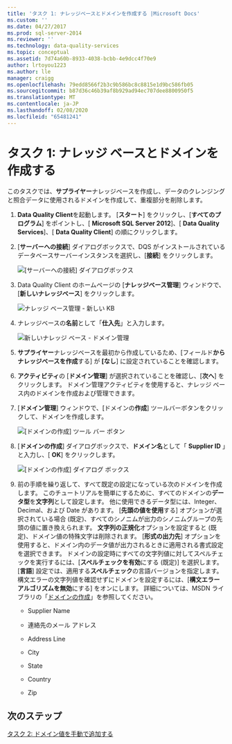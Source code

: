 ```yaml
---
title: 'タスク 1: ナレッジベースとドメインを作成する |Microsoft Docs'
ms.custom: ''
ms.date: 04/27/2017
ms.prod: sql-server-2014
ms.reviewer: ''
ms.technology: data-quality-services
ms.topic: conceptual
ms.assetid: 7d74a60b-8933-4038-bcbb-4e9dcc4f70e9
author: lrtoyou1223
ms.author: lle
manager: craigg
ms.openlocfilehash: 79edd8566f2b3c9b586bc8c8815e1d9bc586fb05
ms.sourcegitcommit: b87d36c46b39af8b929ad94ec707dee8800950f5
ms.translationtype: MT
ms.contentlocale: ja-JP
ms.lasthandoff: 02/08/2020
ms.locfileid: "65481241"
---
```

# <a name="task-1-creating-a-knowledge-base-and-domains"></a>タスク 1: ナレッジ ベースとドメインを作成する
  このタスクでは、**サプライヤー**ナレッジベースを作成し、データのクレンジングと照合データに使用されるドメインを作成して、重複部分を削除します。  
  
1.  **Data Quality Client**を起動します。 [**スタート**] をクリックし、[**すべてのプログラム**] をポイントし、[ **Microsoft SQL Server 2012**]、[ **Data Quality Services**]、[ **Data Quality Client**] の順にクリックします。  
  
2.  [**サーバーへの接続**] ダイアログボックスで、DQS がインストールされているデータベースサーバーインスタンスを選択し、[**接続**] をクリックします。  
  
     ![[サーバーへの接続] ダイアログボックス](../../2014/tutorials/media/et-creatingaknowledgebaseanddomains-01.jpg "[サーバーへの接続] ダイアログ ボックス")  
  
3.  Data Quality Client のホームページの [**ナレッジベース管理**] ウィンドウで、[**新しいナレッジベース**] をクリックします。  
  
     ![ナレッジ ベース管理 - 新しい KB](../../2014/tutorials/media/et-creatingaknowledgebaseanddomains-02.jpg "ナレッジ ベース管理 - 新しい KB")  
  
4.  ナレッジベースの**名前**として「**仕入先**」と入力します。  
  
     ![新しいナレッジ ベース - ドメイン管理](../../2014/tutorials/media/et-creatingaknowledgebaseanddomains-03.jpg "新しいナレッジ ベース - ドメイン管理")  
  
5.  **サプライヤー**ナレッジベースを最初から作成しているため、[フィールド**からナレッジベースを作成**する] が **[なし**] に設定されていることを確認します。  
  
6.  **アクティビティ**の [**ドメイン管理**] が選択されていることを確認し、[**次へ**] をクリックします。 ドメイン管理アクティビティを使用すると、ナレッジ ベース内のドメインを作成および管理できます。  
  
7.  [**ドメイン管理**] ウィンドウで、[ドメインの**作成**] ツールバーボタンをクリックして、ドメインを作成します。  
  
     ![[ドメインの作成] ツール バー ボタン](../../2014/tutorials/media/et-creatingaknowledgebaseanddomains-04.jpg "[ドメインの作成] ツール バー ボタン")  
  
8.  [**ドメインの作成**] ダイアログボックスで、**ドメイン名**として「 **Supplier ID** 」と入力し、[ **OK**] をクリックします。  
  
     ![[ドメインの作成] ダイアログ ボックス](../../2014/tutorials/media/et-creatingaknowledgebaseanddomains-05.jpg "[ドメインの作成] ダイアログ ボックス")  
  
9. 前の手順を繰り返して、すべて既定の設定になっている次のドメインを作成します。 このチュートリアルを簡単にするために、すべてのドメインの**データ型**を**文字列**として設定します。 他に使用できるデータ型には、Integer、Decimal、および Date があります。 [**先頭の値を使用**する] オプションが選択されている場合 (既定)、すべてのシノニムが出力のシノニムグループの先頭の値に置き換えられます。 **文字列の正規化**オプションを設定すると (既定)、ドメイン値の特殊文字は削除されます。 [**形式の出力先**] オプションを使用すると、ドメイン内のデータ値が出力されるときに適用される書式設定を選択できます。 ドメインの設定時にすべての文字列値に対してスペルチェックを実行するには、[**スペルチェックを有効**にする (既定)] を選択します。 [**言語**] 設定では、適用する**スペルチェック**の言語バージョンを指定します。 構文エラーの文字列値を確認せずにドメインを設定するには、[**構文エラーアルゴリズムを無効**にする] をオンにします。 詳細については、MSDN ライブラリの「[ドメインの作成](https://msdn.microsoft.com/library/hh510401.aspx)」を参照してください。  
  
    -   Supplier Name  
  
    -   連絡先のメール アドレス  
  
    -   Address Line  
  
    -   City  
  
    -   State  
  
    -   Country  
  
    -   Zip  
  
## <a name="next-step"></a>次のステップ  
 [タスク 2: ドメイン値を手動で追加する](../../2014/tutorials/task-2-adding-domain-values-manually.md)  
  
  
